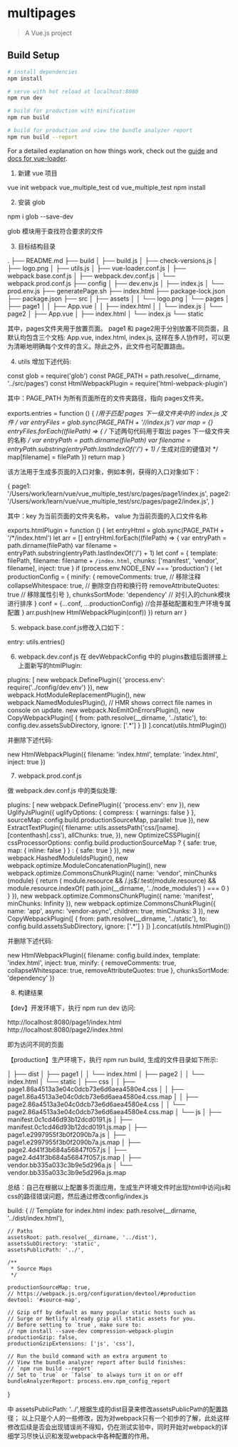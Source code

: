 # multipages

> A Vue.js project

## Build Setup

``` bash
# install dependencies
npm install

# serve with hot reload at localhost:8080
npm run dev

# build for production with minification
npm run build

# build for production and view the bundle analyzer report
npm run build --report
```

For a detailed explanation on how things work, check out the [guide](http://vuejs-templates.github.io/webpack/) and [docs for vue-loader](http://vuejs.github.io/vue-loader).


<!-- 多页面配置应用参考https://segmentfault.com/a/1190000016758185 -->

1. 新建 vue 项目

vue init webpack vue_multiple_test
cd vue_multiple_test
npm install

2. 安装 glob

npm i glob --save-dev

glob 模块用于查找符合要求的文件


3. 目标结构目录

.
├── README.md
├── build
│   ├── build.js
│   ├── check-versions.js
│   ├── logo.png
│   ├── utils.js
│   ├── vue-loader.conf.js
│   ├── webpack.base.conf.js
│   ├── webpack.dev.conf.js
│   └── webpack.prod.conf.js
├── config
│   ├── dev.env.js
│   ├── index.js
│   └── prod.env.js
├── generatePage.sh
├── index.html
├── package-lock.json
├── package.json
├── src
│   ├── assets
│   │   └── logo.png
│   └── pages
│       ├── page1
│       │   ├── App.vue
│       │   ├── index.html
│       │   └── index.js
│       └── page2
│           ├── App.vue
│           ├── index.html
│           └── index.js
└── static


其中，pages文件夹用于放置页面。 page1 和 page2用于分别放置不同页面，且默认均包含三个文档: App.vue, index.html, index.js, 这样在多人协作时，可以更为清晰地明确每个文件的含义。除此之外，此文件也可配置路由。


4. utils 增加下述代码:

const glob = require('glob')
const PAGE_PATH = path.resolve(__dirname, '../src/pages')
const HtmlWebpackPlugin = require('html-webpack-plugin')

其中：PAGE_PATH 为所有页面所在的文件夹路径，指向 pages文件夹。

exports.entries = function () {
    /*用于匹配 pages 下一级文件夹中的 index.js 文件 */
    var entryFiles = glob.sync(PAGE_PATH + '/*/index.js')
    var map = {}
    entryFiles.forEach((filePath) => {
        /* 下述两句代码用于取出 pages 下一级文件夹的名称 */
        var entryPath = path.dirname(filePath)
        var filename = entryPath.substring(entryPath.lastIndexOf('\/') + 1)
        /* 生成对应的键值对 */
        map[filename] = filePath
    })
    return map
}

该方法用于生成多页面的入口对象，例如本例，获得的入口对象如下：

{ 
    page1: '/Users/work/learn/vue/vue_multiple_test/src/pages/page1/index.js',
    page2: '/Users/work/learn/vue/vue_multiple_test/src/pages/page2/index.js',
 }

其中：key 为当前页面的文件夹名称， value 为当前页面的入口文件名称


exports.htmlPlugin = function () {
    let entryHtml = glob.sync(PAGE_PATH + '/*/index.html')
    let arr = []
    entryHtml.forEach((filePath) => {
        var entryPath = path.dirname(filePath)
        var filename = entryPath.substring(entryPath.lastIndexOf('\/') + 1)
        let conf = {
            template: filePath,
            filename: filename + `/index.html`,
            chunks: ['manifest', 'vendor', filename],
            inject: true
        }
        if (process.env.NODE_ENV === 'production') {
            let productionConfig = {
                minify: {
                  removeComments: true,         // 移除注释
                  collapseWhitespace: true,     // 删除空白符和换行符
                  removeAttributeQuotes: true   // 移除属性引号 
                },
                chunksSortMode: 'dependency'    // 对引入的chunk模块进行排序
            }
            conf = {...conf, ...productionConfig} //合并基础配置和生产环境专属配置
        }
        arr.push(new HtmlWebpackPlugin(conf))
    })
    return arr
}


5. webpack.base.conf.js修改入口如下：

entry: utils.entries()


6. webpack.dev.conf.js
在 devWebpackConfig 中的 plugins数组后面拼接上上面新写的htmlPlugin:

plugins: [
    new webpack.DefinePlugin({
      'process.env': require('../config/dev.env')
    }),
    new webpack.HotModuleReplacementPlugin(),
    new webpack.NamedModulesPlugin(), // HMR shows correct file names in console on update.
    new webpack.NoEmitOnErrorsPlugin(),
    new CopyWebpackPlugin([
      {
        from: path.resolve(__dirname, '../static'),
        to: config.dev.assetsSubDirectory,
        ignore: ['.*']
      }
    ])
  ].concat(utils.htmlPlugin())

  并删除下述代码:

  new HtmlWebpackPlugin({
    filename: 'index.html',
    template: 'index.html',
    inject: true
})

7. webpack.prod.conf.js

做 webpack.dev.conf.js 中的类似处理:

plugins: [
    new webpack.DefinePlugin({
      'process.env': env
    }),
    new UglifyJsPlugin({
      uglifyOptions: {
        compress: {
          warnings: false
        }
      },
      sourceMap: config.build.productionSourceMap,
      parallel: true
    }),
    new ExtractTextPlugin({
      filename: utils.assetsPath('css/[name].[contenthash].css'),
      allChunks: true,
    }),
    new OptimizeCSSPlugin({
      cssProcessorOptions: config.build.productionSourceMap
        ? { safe: true, map: { inline: false } }
        : { safe: true }
    }),
    new webpack.HashedModuleIdsPlugin(),
    new webpack.optimize.ModuleConcatenationPlugin(),
    new webpack.optimize.CommonsChunkPlugin({
      name: 'vendor',
      minChunks (module) {
        return (
          module.resource &&
          /\.js$/.test(module.resource) &&
          module.resource.indexOf(
            path.join(__dirname, '../node_modules')
          ) === 0
        )
      }
    }),
    new webpack.optimize.CommonsChunkPlugin({
      name: 'manifest',
      minChunks: Infinity
    }),
    new webpack.optimize.CommonsChunkPlugin({
      name: 'app',
      async: 'vendor-async',
      children: true,
      minChunks: 3
    }),
    new CopyWebpackPlugin([
      {
        from: path.resolve(__dirname, '../static'),
        to: config.build.assetsSubDirectory,
        ignore: ['.*']
      }
    ])
  ].concat(utils.htmlPlugin())

  并删除下述代码:

  new HtmlWebpackPlugin({
    filename: config.build.index,
    template: 'index.html',
    inject: true,
    minify: {
        removeComments: true,
        collapseWhitespace: true,
        removeAttributeQuotes: true
    },
    chunksSortMode: 'dependency'
})

8. 构建结果

【dev】开发环境下，执行 npm run dev 访问:

 http://localhost:8080/page1/index.html
 http://localhost:8080/page2/index.html

 即为访问不同的页面


【production】生产环境下，执行 npm run build, 生成的文件目录如下所示:

│   ├── dist
│   ├── page1
│   │   └── index.html
│   ├── page2
│   │   └── index.html
│   └── static
│       ├── css
│       │   ├── page1.86a4513a3e04c0dcb73e6d6aea4580e4.css
│       │   ├── page1.86a4513a3e04c0dcb73e6d6aea4580e4.css.map
│       │   ├── page2.86a4513a3e04c0dcb73e6d6aea4580e4.css
│       │   └── page2.86a4513a3e04c0dcb73e6d6aea4580e4.css.map
│       └── js
│           ├── manifest.0c1cd46d93b12dcd0191.js
│           ├── manifest.0c1cd46d93b12dcd0191.js.map
│           ├── page1.e2997955f3b0f2090b7a.js
│           ├── page1.e2997955f3b0f2090b7a.js.map
│           ├── page2.4d41f3b684a56847f057.js
│           ├── page2.4d41f3b684a56847f057.js.map
│           ├── vendor.bb335a033c3b9e5d296a.js
│           └── vendor.bb335a033c3b9e5d296a.js.map






总结：自己在根据以上配置多页面应用，生成生产环境文件时出现html中访问js和css的路径错误问题，然后通过修改config/index.js

build: {
    // Template for index.html
    index: path.resolve(__dirname, '../dist/index.html'),

    // Paths
    assetsRoot: path.resolve(__dirname, '../dist'),
    assetsSubDirectory: 'static',
    assetsPublicPath: '../',

    /**
     * Source Maps
     */

    productionSourceMap: true,
    // https://webpack.js.org/configuration/devtool/#production
    devtool: '#source-map',

    // Gzip off by default as many popular static hosts such as
    // Surge or Netlify already gzip all static assets for you.
    // Before setting to `true`, make sure to:
    // npm install --save-dev compression-webpack-plugin
    productionGzip: false,
    productionGzipExtensions: ['js', 'css'],

    // Run the build command with an extra argument to
    // View the bundle analyzer report after build finishes:
    // `npm run build --report`
    // Set to `true` or `false` to always turn it on or off
    bundleAnalyzerReport: process.env.npm_config_report
  }

  中 assetsPublicPath: '../',根据生成的dist目录来修改assetsPublicPath的配置路径；
  以上只是个人的一些修改，因为对webpack只有一个初步的了解，此处这样修改后续是否会出现错误尚不得知，仍在测试实验中，同时开始对webpack的详细学习尽快认识和发现webpack中各种配置的作用。